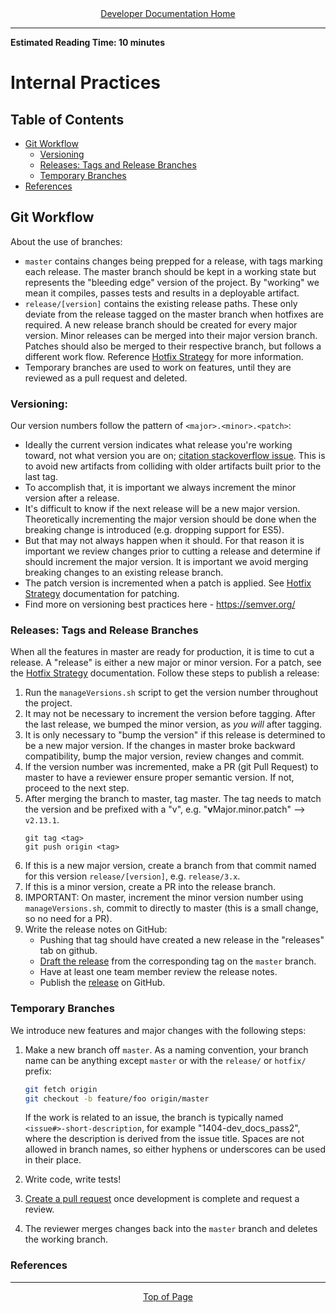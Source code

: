 <div align="center"><a href="/onestop/developer">Developer Documentation Home</a></div>
<hr>

**Estimated Reading Time: 10 minutes**
# Internal Practices

## Table of Contents
* [Git Workflow](#git-workflow)
    * [Versioning](#versioning)
    * [Releases: Tags and Release Branches](#releases-tags-and-release-branches)
    * [Temporary Branches](#temporary-branches)
* [References](#references)

## Git Workflow
About the use of branches:
  * `master` contains changes being prepped for a release, with tags marking each release. 
    The master branch should be kept in a working state but represents the "bleeding edge" 
    version of the project. By "working" we mean it compiles, passes tests and results in a deployable artifact.
  * `release/[version]` contains the existing release paths. These only deviate from the 
    release tagged on the master branch when hotfixes are required. A new release branch 
    should be created for every major version. Minor releases can be merged into their major 
    version branch. Patches should also be merged to their respective branch, but follows 
    a different work flow. Reference [Hotfix Strategy](hotfix-strategy) for more information.  
  * Temporary branches are used to work on features, until they are reviewed as a pull request and
    deleted.

### Versioning: 
Our version numbers follow the pattern of `<major>.<minor>.<patch>`:
  * Ideally the current version indicates what release you're working toward, not what 
    version you are on; 
    [citation stackoverflow issue](https://softwareengineering.stackexchange.com/questions/166215/when-do-you-change-your-major-minor-patch-version-number). 
    This is to avoid new artifacts from colliding with older artifacts built prior to the last tag.
  * To accomplish that, it is important we always increment the minor version after a release. 
  * It's difficult to know if the next release will be a new major version. Theoretically 
    incrementing the major version should be done when the breaking change is introduced 
    (e.g. dropping support for ES5). 
  * But that may not always happen when it should. For that reason it is important we review 
    changes prior to cutting a release and determine if should increment the major version. 
    It is important we avoid merging breaking changes to an existing release branch. 
  * The patch version is incremented when a patch is applied. 
    See [Hotfix Strategy](hotfix-strategy) documentation for patching. 
  * Find more on versioning best practices here - https://semver.org/

### Releases: Tags and Release Branches
When all the features in master are ready for production, it is time to cut a release. 
A "release" is either a new major or minor version. For a patch, see the 
[Hotfix Strategy](hotfix-strategy) documentation. Follow these steps to publish a release:

  1. Run the `manageVersions.sh` script to get the version number throughout the project.
  2. It may not be necessary to increment the version before tagging. After the last release, 
     we bumped the minor version, as *you will* after tagging. 
  3. It is only necessary to "bump the version" if this release is determined to be a new major
     version. If the changes in master broke backward compatibility, bump the major version,
     review changes and commit.
  4. If the version number was incremented, make a PR (git Pull Request) to master to have
     a reviewer ensure proper semantic version. If not, proceed to the next step. 
  5. After merging the branch to master, tag master. The tag needs to match the version
     and be prefixed with a "v", e.g. "**v**Major.minor.patch" --> `v2.13.1`.
     ```
     git tag <tag>
     git push origin <tag>
     ```
  6. If this is a new major version, create a branch from that commit named for this version
     `release/[version]`, e.g. `release/3.x`.
  7. If this is a minor version, create a PR into the release branch. 
  8. IMPORTANT: On master, increment the minor version number using `manageVersions.sh`, commit
     to directly to master (this is a small change, so no need for a PR).
  9. Write the release notes on GitHub:
     * Pushing that tag should have created a new release in the "releases" tab on github.
     * [Draft the release][draft release] from the corresponding tag on the `master` branch.
     * Have at least one team member review the release notes.
     * Publish the [release](https://github.com/cedardevs/onestop/releases) on GitHub.

### Temporary Branches
We introduce new features and major changes with the following steps:
  1. Make a new branch off `master`. As a naming convention, your branch name can be anything
     except `master` or with the `release/` or `hotfix/` prefix:

      ```sh
      git fetch origin
      git checkout -b feature/foo origin/master
      ```
     If the work is related to an issue, the branch is typically named `<issue#>-short-description`, 
     for example "1404-dev_docs_pass2", where the description is derived from the issue title. 
     Spaces are not allowed in branch names, so either hyphens or underscores can be used in their place.

  1. Write code, write tests!  

  1. [Create a pull request](https://github.com/cedardevs/onestop/compare) once development is complete and
    request a review.

  1. The reviewer merges changes back into the `master` branch and deletes the working branch.

### References

[draft release]: https://github.com/cedardevs/onestop/releases/new
[git tag]: https://git-scm.com/book/en/v2/Git-Basics-Tagging
[new release]: https://github.com/cedardevs/onestop/releases/new
[pull request]: https://github.com/cedardevs/onestop/compare
[releases]: https://github.com/cedardevs/onestop/releases
[semantic versioning]: http://semver.org/
[github issues]: https://github.com/cedardevs/onestop/issues/new

<hr>
<div align="center"><a href="#">Top of Page</a></div>
